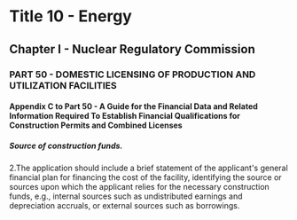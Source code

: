 
# Title 10 - Energy
## Chapter I - Nuclear Regulatory Commission
### PART 50 - DOMESTIC LICENSING OF PRODUCTION AND UTILIZATION FACILITIES
#### Appendix C to Part 50 - A Guide for the Financial Data and Related Information Required To Establish Financial Qualifications for Construction Permits and Combined Licenses
##### Source of construction funds.

2.The application should include a brief statement of the applicant's general financial plan for financing the cost of the facility, identifying the source or sources upon which the applicant relies for the necessary construction funds, e.g., internal sources such as undistributed earnings and depreciation accruals, or external sources such as borrowings.
